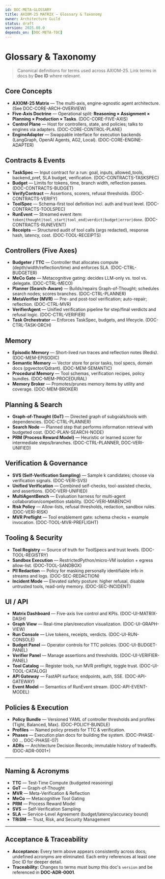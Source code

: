 ```yaml
---
id: DOC-META-GLOSSARY
title: AXIOM-25 MATRIX — Glossary & Taxonomy
owner: Architecture Guild
status: draft
version: 2025.08.0
depends_on: [DOC-META-TOC]
---
```


# Glossary & Taxonomy

> Canonical definitions for terms used across AXIOM-25. Link terms in docs by **Doc ID** where relevant.

## Core Concepts
- **AXIOM-25 Matrix** — The multi-axis, engine-agnostic agent architecture. (See DOC-CORE-ARCH-OVERVIEW)
- **Five-Axis Doctrine** — Operational split: **Reasoning × Assignment × Planning × Production × Tasks**. (DOC-CORE-FIVE-AXIS)
- **Control Plane** — Host for controllers, state, and policies; talks to engines via adapters. (DOC-CORE-CONTROL-PLANE)
- **EngineAdapter** — Swappable interface for execution backends (LangGraph, OpenAI Agents, AG2, Local). (DOC-CORE-ENGINE-ADAPTER)

## Contracts & Events
- **TaskSpec** — Input contract for a run: goal, inputs, allowed_tools, backend_pref, SLA budget, verification. (DOC-CONTRACTS-TASKSPEC)
- **Budget** — Limits for tokens, time, branch width, reflection passes. (DOC-CONTRACTS-BUDGET)
- **VerifyContract** — Assertions, scorers, refusal thresholds. (DOC-CONTRACTS-VERIFY)
- **ToolSpec** — Schema-first tool definition incl. auth and trust level. (DOC-CONTRACTS-TOOLSPEC)
- **RunEvent** — Streamed event item: `token|thought|tool_start|tool_end|verdict|budget|error|done`. (DOC-CONTRACTS-RUNEVENT)
- **Receipts** — Structured audit of tool calls (args redacted), response hash, latency, cost. (DOC-TOOL-RECEIPTS)

## Controllers (Five Axes)
- **Budgeter / TTC** — Controller that allocates compute (depth/width/reflection/time) and enforces SLA. (DOC-CTRL-BUDGETER)
- **MeCo Gate** — Metacognitive gating: decides LLM-only vs. tool vs. delegate. (DOC-CTRL-MECO)
- **Planner (Search-Aware)** — Builds/repairs Graph-of-Thought; schedules search nodes; scores branches. (DOC-CTRL-PLANNER)
- **MetaVerifier (MVR)** — Pre- and post-tool verification; auto-repair; reflection. (DOC-CTRL-MVR)
- **VerifierAgent** — Unified verification pipeline for step/final verdicts and refusal logic. (DOC-CTRL-VERIFIER)
- **Task Orchestrator** — Enforces TaskSpec, budgets, and lifecycle. (DOC-CTRL-TASK-ORCH)

## Memory
- **Episodic Memory** — Short-lived run traces and reflection notes (Redis). (DOC-MEM-EPISODIC)
- **Semantic Memory** — Vector store for prior tasks, tool specs, domain docs (pgvector/Qdrant). (DOC-MEM-SEMANTIC)
- **Procedural Memory** — Tool schemas, verification recipes, policy bundles. (DOC-MEM-PROCEDURAL)
- **Memory Broker** — Promotes/prunes memory items by utility and coverage. (DOC-MEM-BROKER)

## Planning & Search
- **Graph-of-Thought (GoT)** — Directed graph of subgoals/tools with dependencies. (DOC-CTRL-PLANNER)
- **Search Node** — Planned step that performs information retrieval with budgeted cost. (DOC-PLAN-SEARCH-NODE)
- **PRM (Process Reward Model)** — Heuristic or learned scorer for intermediate steps/branches. (DOC-CTRL-PLANNER, DOC-VERI-UNIFIED)

## Verification & Governance
- **SVS (Self-Verification Sampling)** — Sample k candidates; choose via verification signals. (DOC-VERI-SVS)
- **Unified Verification** — Combined self-checks, tool-assisted checks, and assertions. (DOC-VERI-UNIFIED)
- **MultiAgentBench** — Evaluation harness for multi-agent collaboration/competition stability. (DOC-VERI-MABENCH)
- **Risk Policy** — Allow-lists, refusal thresholds, redaction, sandbox rules. (DOC-VERI-RISK)
- **MVR Preflight** — Tool enablement gate: schema checks + example invocation. (DOC-TOOL-MVR-PREFLIGHT)

## Tooling & Security
- **Tool Registry** — Source of truth for ToolSpecs and trust levels. (DOC-TOOL-REGISTRY)
- **Sandbox Execution** — RestrictedPython/micro-VM isolation + egress allow-list. (DOC-TOOL-SANDBOX)
- **PII Redaction** — Policy for masking personally identifiable info in streams and logs. (DOC-SEC-REDACTION)
- **Incident Mode** — Elevated safety posture: higher refusal, disable untrusted tools, read-only memory. (DOC-SEC-INCIDENT)

## UI / API
- **Matrix Dashboard** — Five-axis live control and KPIs. (DOC-UI-MATRIX-DASH)
- **Graph View** — Real-time plan/execution visualization. (DOC-UI-GRAPH-VIEW)
- **Run Console** — Live tokens, receipts, verdicts. (DOC-UI-RUN-CONSOLE)
- **Budget Panel** — Operator controls for TTC policies. (DOC-UI-BUDGET-PANEL)
- **Verifier Panel** — Manage assertions and thresholds. (DOC-UI-VERIFIER-PANEL)
- **Tool Catalog** — Register tools, run MVR preflight, toggle trust. (DOC-UI-TOOL-CATALOG)
- **API Gateway** — FastAPI surface; endpoints, auth, SSE. (DOC-API-GATEWAY)
- **Event Model** — Semantics of RunEvent stream. (DOC-API-EVENT-MODEL)

## Policies & Execution
- **Policy Bundle** — Versioned YAML of controller thresholds and profiles (Tight, Balanced, Max). (DOC-POLICY-BUNDLE)
- **Profiles** — Named policy presets for TTC & verification.
- **Phases** — Execution plan docs for building the system. (DOC-PHASE-00 … DOC-PHASE-07)
- **ADRs** — Architecture Decision Records; immutable history of tradeoffs. (DOC-ADR-0001+)

---

## Naming & Acronyms
- **TTC** — Test-Time Compute (budgeted reasoning)
- **GoT** — Graph-of-Thought
- **MVR** — Meta-Verification & Reflection
- **MeCo** — Metacognitive Tool Gating
- **PRM** — Process Reward Model
- **SVS** — Self-Verification Sampling
- **SLA** — Service-Level Agreement (budget/latency/accuracy bound)
- **TRiSM** — Trust, Risk, and Security Management

---

## Acceptance & Traceability
- **Acceptance:** Every term above appears consistently across docs; undefined acronyms are eliminated. Each entry references at least one Doc ID for deeper detail.
- **Traceability:** Changes to terms must bump this doc's `version` and be referenced in **DOC-ADR-0001**.